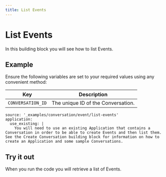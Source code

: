 ```yaml
---
title: List Events
---
```


# List Events

In this building block you will see how to list Events.

## Example

Ensure the following variables are set to your required values using any convenient method:

Key | Description
-- | --
`CONVERSATION_ID` | The unique ID of the Conversation.

```building_blocks
source: '_examples/conversation/event/list-events'
application:
  use_existing: |
    You will need to use an existing Application that contains a Conversation in order to be able to create Events and then list them. See the Create Conversation building block for information on how to create an Application and some sample Conversations.
```

## Try it out

When you run the code you will retrieve a list of Events.
